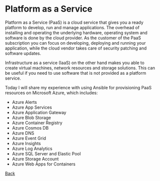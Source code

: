 # Platform as a Service

Platform as a Service (PaaS) is a cloud service that gives you a ready platform to develop, run and manage applications. The overhead of installing and operating the underlying hardware, operating system and software is done by the cloud provider. As the customer of the PaaS subscription you can focus on developing, deploying and running your application, while the cloud vendor takes care of security patching and software updates.

Infrastructure as a service (IaaS) on the other hand makes you able to create virtual machines, network resources and storage solutions. This can be useful if you need to use software that is not provided as a platform service.

Today I will share my experience with using Ansible for provisioning PaaS resources on Microsoft Azure, which includes:

* Azure Alerts
* Azure App Services
* Azure Application Gateway
* Azure Blob Storage
* Azure Container Registry
* Azure Cosmos DB
* Azure DNS
* Azure Event Grid
* Azure Insights
* Azure Log Analytics
* Azure SQL Server and Elastic Pool
* Azure Storage Account
* Azure Web Apps for Containers

[Back](README.md)

